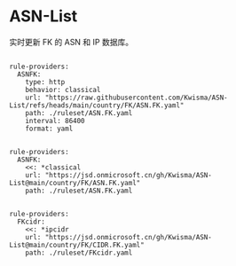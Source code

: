 
# ASN-List

实时更新 FK 的 ASN 和 IP 数据库。

<pre><code class="language-javascript">
rule-providers:
  ASNFK:
    type: http
    behavior: classical
    url: "https://raw.githubusercontent.com/Kwisma/ASN-List/refs/heads/main/country/FK/ASN.FK.yaml"
    path: ./ruleset/ASN.FK.yaml
    interval: 86400
    format: yaml
</code></pre>

<pre><code class="language-javascript">
rule-providers:
  ASNFK:
    <<: *classical
    url: "https://jsd.onmicrosoft.cn/gh/Kwisma/ASN-List@main/country/FK/ASN.FK.yaml"
    path: ./ruleset/ASN.FK.yaml
</code></pre>

<pre><code class="language-javascript">
rule-providers:
  FKcidr:
    <<: *ipcidr
    url: "https://jsd.onmicrosoft.cn/gh/Kwisma/ASN-List@main/country/FK/CIDR.FK.yaml"
    path: ./ruleset/FKcidr.yaml
</code></pre>